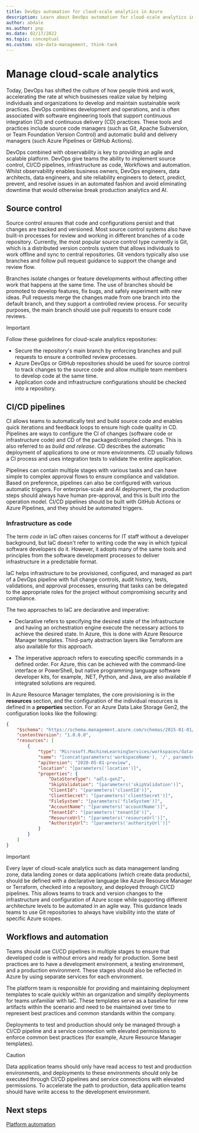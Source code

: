 ```yaml
---
title: DevOps automation for cloud-scale analytics in Azure
description: Learn about DevOps automation for cloud-scale analytics in Azure.
author: abdale
ms.author: pnp
ms.date: 02/17/2022
ms.topic: conceptual
ms.custom: e2e-data-management, think-tank
---
```


# Manage cloud-scale analytics

Today, DevOps has shifted the culture of how people think and work, accelerating the rate at which businesses realize value by helping individuals and organizations to develop and maintain sustainable work practices. DevOps combines development and operations, and is often associated with software engineering tools that support continuous integration (CI) and continuous delivery (CD) practices. These tools and practices include source code managers (such as Git, Apache Subversion, or Team Foundation Version Control) and automatic build and delivery managers (such Azure Pipelines or GitHub Actions).

DevOps combined with observability is key to providing an agile and scalable platform. DevOps give teams the ability to implement source control, CI/CD pipelines,  infrastructure as code, Workflows and automation. Whilst observability enables business owners, DevOps engineers, data architects, data engineers, and site reliability engineers to detect, predict, prevent, and resolve issues in an automated fashion and avoid eliminating downtime that would otherwise break production analytics and AI.

## Source control

Source control ensures that code and configurations persist and that changes are tracked and versioned. Most source control systems also have built-in processes for review and working in different branches of a code repository. Currently, the most popular source control type currently is Git, which is a distributed version controls system that allows individuals to work offline and sync to central repositories. Git vendors typically also use branches and follow pull request guidance to support the change and review flow.

Branches isolate changes or feature developments without affecting other work that happens at the same time. The use of branches should be promoted to develop features, fix bugs, and safely experiment with new ideas. Pull requests merge the changes made from one branch into the default branch, and they support a controlled review process. For security purposes, the main branch should use pull requests to ensure code reviews.

> [!IMPORTANT]
> Follow these guidelines for cloud-scale analytics repositories:
>
> - Secure the repository's main branch by enforcing branches and pull requests to ensure a controlled review processes.
> - Azure DevOps or GitHub repositories should be used for source control to track changes to the source code and allow multiple team members to develop code at the same time.
> - Application code and infrastructure configurations should be checked into a repository.

## CI/CD pipelines

CI allows teams to automatically test and build source code and enables quick iterations and feedback loops to ensure high code quality in CD. Pipelines are ways to configure the CI of changes (software code or infrastructure code) and CD of the packaged/compiled changes. This is also referred to as *build and release*. CD describes the automatic deployment of applications to one or more environments. CD usually follows a CI process and uses integration tests to validate the entire application.

Pipelines can contain multiple stages with various tasks and can have simple to complex approval flows to ensure compliance and validation. Based on preference, pipelines can also be configured with various automatic triggers. For enterprise-scale and AI deployment, the production steps should always have human pre-approval, and this is built into the operation model. CI/CD pipelines should be built with GitHub Actions or Azure Pipelines, and they should be automated triggers.

### Infrastructure as code

The term *code* in IaC often raises concerns for IT staff without a developer background, but IaC doesn't refer to writing code the way in which typical software developers do it. However, it adopts many of the same tools and principles from the software development processes to deliver infrastructure in a predictable format.

IaC helps infrastructure to be provisioned, configured, and managed as part of a DevOps pipeline with full change controls, audit history, tests, validations, and approval processes, ensuring that tasks can be delegated to the appropriate roles for the project without compromising security and compliance.

The two approaches to IaC are declarative and imperative:

- Declarative refers to specifying the desired state of the infrastructure and having an orchestration engine execute the necessary actions to achieve the desired state. In Azure, this is done with Azure Resource Manager templates. Third-party abstraction layers like Terraform are also available for this approach.

- The imperative approach refers to executing specific commands in a defined order. For Azure, this can be achieved with the command-line interface or PowerShell, but native programming language software developer kits, for example, .NET, Python, and Java, are also available if integrated solutions are required.

In Azure Resource Manager templates, the core provisioning is in the **resources** section, and the configuration of the individual resources is defined in a **properties** section. For an Azure Data Lake Storage Gen2, the configuration looks like the following:

```json
{
    "$schema": "https://schema.management.azure.com/schemas/2015-01-01/deploymentTemplate.json#",
    "contentVersion": "1.0.0.0",
    "resources": [
        {
            "type": "Microsoft.MachineLearningServices/workspaces/datastores",
            "name": "[concat(parameters('workspaceName'), '/', parameters('datastoreName'))]",
            "apiVersion": "2020-05-01-preview",
            "location": "[parameters('location')]",
            "properties": {
                "DataStoreType": "adls-gen2",
                "SkipValidation": "[parameters('skipValidation')]",
                "ClientId": "[parameters('clientId')]",
                "ClientSecret": "[parameters('clientSecret')]",
                "FileSystem": "[parameters('fileSystem')]",
                "AccountName": "[parameters('accountName')]",
                "TenantId": "[parameters('tenantId')]",
                "ResourceUrl": "[parameters('resourceUrl')]",
                "AuthorityUrl": "[parameters('authorityUrl')]"
            }
        }
    ]
}

```

> [!IMPORTANT]
> Every layer of cloud-scale analytics such as data management landing zone, data landing zones or data applications (which create data products), should be defined with a declarative language like Azure Resource Manager or Terraform, checked into a repository, and deployed through CI/CD pipelines. This allows teams to track and version changes to the infrastructure and configuration of Azure scope while supporting different architecture levels to be automated in an agile way. This guidance leads teams to use Git repositories to always have visibility into the state of specific Azure scopes.

## Workflows and automation

Teams should use CI/CD pipelines in multiple stages to ensure that developed code is without errors and ready for production. Some best practices are to have a development environment, a testing environment, and a production environment. These stages should also be reflected in Azure by using separate services for each environment.

The platform team is responsible for providing and maintaining deployment templates to scale quickly within an organization and simplify deployments for teams unfamiliar with IaC. These templates serve as a baseline for new artifacts within the scenario and need to be maintained over time to represent best practices and common standards within the company.

Deployments to test and production should only be managed through a CI/CD pipeline and a service connection with elevated permissions to enforce common best practices (for example, Azure Resource Manager templates).

> [!CAUTION]
> Data application teams should only have read access to test and production environments, and deployments to these environments should only be executed through CI/CD pipelines and service connections with elevated permissions. To accelerate the path to production, data application teams should have write access to the development environment.

## Next steps

[Platform automation](manage-platform-automation-devops.md)
